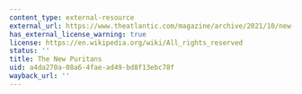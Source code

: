 ```yaml
---
content_type: external-resource
external_url: https://www.theatlantic.com/magazine/archive/2021/10/new-puritans-mob-justice-canceled/619818/
has_external_license_warning: true
license: https://en.wikipedia.org/wiki/All_rights_reserved
status: ''
title: The New Puritans
uid: a4da270a-08a6-4fae-ad49-bd8f13ebc78f
wayback_url: ''
---
```

